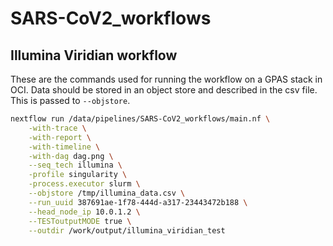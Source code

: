 # SARS-CoV2_workflows


## Illumina Viridian workflow
These are the commands used for running the workflow on a GPAS stack in OCI. Data should be stored in an object store and described in the csv file. This is passed to `--objstore`.
```bash
nextflow run /data/pipelines/SARS-CoV2_workflows/main.nf \
	-with-trace \
	-with-report \
	-with-timeline \
	-with-dag dag.png \
	--seq_tech illumina \
	-profile singularity \
	-process.executor slurm \
	--objstore /tmp/illumina_data.csv \
	--run_uuid 387691ae-1f78-444d-a317-23443472b188 \
	--head_node_ip 10.0.1.2 \
	--TESToutputMODE true \
	--outdir /work/output/illumina_viridian_test
```
